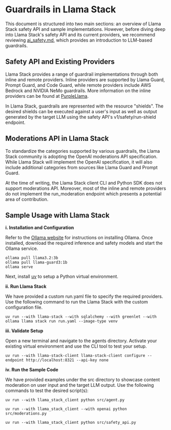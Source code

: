 # Guardrails in Llama Stack

This document is structured into two main sections: an overview of Llama Stack safety API and sample implementations. However, before diving deep into Llama Stack's safety API and its current providers, we recommend reviewing [ai_safety.md](ai_safety.md), which provides an introduction to LLM-based guardrails.

## Safety API and Existing Providers

Llama Stack provides a range of guardrail implementations through both inline and remote providers. Inline providers are supported by Llama Guard, Prompt Guard, and Code Guard, while remote providers include AWS Bedrock and NVIDIA NeMo guardrails. More information on the inline providers can be found at [PurpleLlama](https://github.com/meta-llama/PurpleLlama). 

In Llama Stack, guardrails are represented with the resource "shields". The desired shields can be executed against a user's input as well as output generated by the target LLM using the safety API's v1/safety/run-shield endpoint.

## Moderations API in Llama Stack

To standardize the categories supported by various guardrails, the Llama Stack community is adopting the OpenAI moderations API specification. While Llama Stack will implement the OpenAI specification, it will also include additional categories from sources like Llama Guard and Prompt Guard.

At the time of writing, the Llama Stack client CLI and Python SDK does not support moderations API. Moreover, most of the inline and remote providers do not implement the run_moderation endpoint which presents a potential area of contribution.

## Sample Usage with Llama Stack

**i. Installation and Configuration**

Refer to the [Ollama website](https://ollama.com/download) for instructions on installing Ollama. Once installed, download the required inference and safety models and start the Ollama service.

```
ollama pull llama3.2:3b
ollama pull llama-guard3:1b
ollama serve
```

Next, install [uv](https://docs.astral.sh/uv) to setup a Python virtual environment.

**ii. Run Llama Stack**

We have provided a custom run.yaml file to specify the required providers. Use the following command to run the Llama Stack with the custom configuration file.

```
uv run --with llama-stack --with sqlalchemy --with greenlet --with ollama llama stack run run.yaml --image-type venv
```

**iii. Validate Setup**

Open a new terminal and navigate to the agents directory. Activate your existing virtual environment and use the CLI tool to test your setup.

```
uv run --with llama-stack-client llama-stack-client configure --endpoint http://localhost:8321 --api-key none
```

**iv. Run the Sample Code**

We have provided examples under the src directory to showcase content moderation on user input and the target LLM output. Use the following commands to test the desired script(s):

```
uv run --with llama_stack_client python src/agent.py
```

```
uv run --with llama_stack_client --with openai python src/moderations.py
```

```
uv run --with llama_stack_client python src/safety_api.py
```
